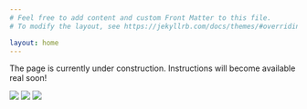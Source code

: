 ```yaml
---
# Feel free to add content and custom Front Matter to this file.
# To modify the layout, see https://jekyllrb.com/docs/themes/#overriding-theme-defaults

layout: home
---
```

The page is currently under construction. Instructions will become available real soon!

<img src="{{site.baseurl}}/assets/img/SeedFile.png">
<img src="{{site.baseurl}}/assets/img/seedGenerator.png">
<img src="{{site.baseurl}}/assets/img/usage.png">